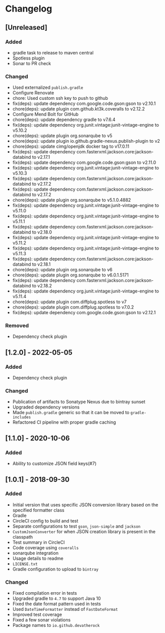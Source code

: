 # Changelog

## [Unreleased]
### Added
- gradle task to release to maven central
- Spotless plugin
- Sonar to PR check

### Changed
- Used externalized `publish.gradle`
- Configure Renovate
- chore: Used custom ssh key to push to github
- fix(deps): update dependency com.google.code.gson:gson to v2.10.1
- chore(deps): update plugin com.github.kt3k.coveralls to v2.12.2
- Configure Mend Bolt for GitHub
- chore(deps): update dependency gradle to v7.6.4
- fix(deps): update dependency org.junit.vintage:junit-vintage-engine to v5.10.2
- chore(deps): update plugin org.sonarqube to v5
- chore(deps): update plugin io.github.gradle-nexus.publish-plugin to v2
- chore(deps): update cimg/openjdk docker tag to v17.0.11
- fix(deps): update dependency com.fasterxml.jackson.core:jackson-databind to v2.17.1
- fix(deps): update dependency com.google.code.gson:gson to v2.11.0
- fix(deps): update dependency org.junit.vintage:junit-vintage-engine to v5.10.3
- fix(deps): update dependency com.fasterxml.jackson.core:jackson-databind to v2.17.2
- fix(deps): update dependency com.fasterxml.jackson.core:jackson-databind to v2.17.2
- chore(deps): update plugin org.sonarqube to v5.1.0.4882
- fix(deps): update dependency org.junit.vintage:junit-vintage-engine to v5.11.0
- fix(deps): update dependency org.junit.vintage:junit-vintage-engine to v5.11.1
- fix(deps): update dependency com.fasterxml.jackson.core:jackson-databind to v2.18.0
- fix(deps): update dependency org.junit.vintage:junit-vintage-engine to v5.11.2
- fix(deps): update dependency org.junit.vintage:junit-vintage-engine to v5.11.3
- fix(deps): update dependency com.fasterxml.jackson.core:jackson-databind to v2.18.1
- chore(deps): update plugin org.sonarqube to v6
- chore(deps): update plugin org.sonarqube to v6.0.1.5171
- fix(deps): update dependency com.fasterxml.jackson.core:jackson-databind to v2.18.2
- fix(deps): update dependency org.junit.vintage:junit-vintage-engine to v5.11.4
- chore(deps): update plugin com.diffplug.spotless to v7
- chore(deps): update plugin com.diffplug.spotless to v7.0.2
- fix(deps): update dependency com.google.code.gson:gson to v2.12.1

### Removed
- Dependency check plugin

## [1.2.0] - 2022-05-05
### Added
- Dependency check plugin

### Changed
- Publication of artifacts to Sonatype Nexus due to bintray sunset
- Upgraded dependency versions
- Made `publish.gradle` generic so that it can be moved to `gradle-includes`
- Refactored CI pipeline with proper gradle caching

## [1.1.0] - 2020-10-06
### Added
- Ability to customize JSON field keys(#7)

## [1.0.1] - 2018-09-30
### Added
- Initial version that uses specific JSON conversion library based on the specified formatter class
- Gradle
- CircleCI config to build and test
- Separate configurations to test `gson`, `json-simple` and `jackson`
- `CustomJsonConverter` for when JSON creation library is present in the classpath
- Test summary in CircleCI
- Code coverage using `coveralls`
- sonarqube integration
- Usage details to readme
- `LICENSE.txt`
- Gradle configuration to upload to `bintray`

### Changed
- Fixed compilation error in tests
- Upgraded gradle to `4.7` to support Java 10
- Fixed the date format pattern used in tests
- Used `DateTimeFormatter` instead of `FastDateFormat`
- Improved test coverage
- Fixed a few sonar violations
- Package names to `io.github.devatherock`